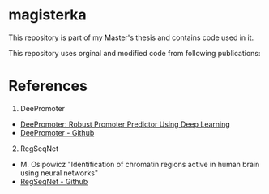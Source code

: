 # magisterka
This repository is part of my Master's thesis and contains code used in it.

This repository uses orginal and modified code from following publications:
# References
1. DeePromoter
 - [DeePromoter: Robust Promoter Predictor Using Deep Learning](https://doi.org/10.3389/fgene.2019.00286)
 - [DeePromoter - Github](https://github.com/egochao/DeePromoter)

2. RegSeqNet
 - M. Osipowicz "Identification of chromatin regions active in human brain using neural networks"
 - [RegSeqNet - Github](https://github.com/marnifora/magisterka)
